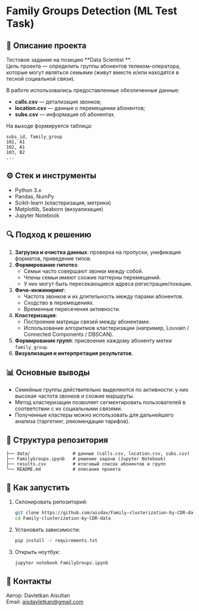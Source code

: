 # Family Groups Detection (ML Test Task)

## 📌 Описание проекта
Тестовое задание на позицию **Data Scientist **.  
Цель проекта — определить группы абонентов телеком-оператора, которые могут являться семьями (живут вместе и/или находятся в тесной социальной связи).  

В работе использовались предоставленные обезличенные данные:  
- **calls.csv** — детализация звонков;  
- **location.csv** — данные о перемещении абонентов;  
- **subs.csv** — информация об абонентах.  

На выходе формируется таблица:  

```
subs_id, family_group
101, A1
102, A1
103, B2
...
```

## ⚙️ Стек и инструменты
- Python 3.x  
- Pandas, NumPy  
- Scikit-learn (кластеризация, метрики)  
- Matplotlib, Seaborn (визуализация)  
- Jupyter Notebook  

## 🔍 Подход к решению
1. **Загрузка и очистка данных**: проверка на пропуски, унификация форматов, приведение типов.  
2. **Формирование гипотез**:  
   - Семьи часто совершают звонки между собой.  
   - Члены семьи имеют схожие паттерны перемещений.  
   - У них могут быть пересекающиеся адреса регистрации/локации.  
3. **Фиче-инжиниринг**:  
   - Частота звонков и их длительность между парами абонентов.  
   - Сходство в перемещениях.  
   - Временные пересечения активности.  
4. **Кластеризация**:  
   - Построение матрицы связей между абонентами.  
   - Использование алгоритмов кластеризации (например, Louvain / Connected Components / DBSCAN).  
5. **Формирование групп**: присвоение каждому абоненту метки `family_group`.  
6. **Визуализация и интерпретация результатов**.  

## 📊 Основные выводы
- Семейные группы действительно выделяются по активности: у них высокая частота звонков и схожие маршруты.  
- Метод кластеризации позволяет сегментировать пользователей в соответствии с их социальными связями.  
- Полученные кластеры можно использовать для дальнейшего анализа (таргетинг, рекомендации тарифов).  

## 📁 Структура репозитория
```
├── data/                # данные (calls.csv, location.csv, subs.csv)
├── FamilyGroups.ipynb   # решение задачи (Jupyter Notebook)
├── results.csv          # итоговый список абонентов и групп
└── README.md            # описание проекта
```

## 🚀 Как запустить
1. Склонировать репозиторий:  
   ```bash
   git clone https://github.com/aisdav/Family-clusterization-by-CDR-data.git
   cd Family-clusterization-by-CDR-data
   ```
2. Установить зависимости:  
   ```bash
   pip install -r requirements.txt
   ```
3. Открыть ноутбук:  
   ```bash
   jupyter notebook FamilyGroups.ipynb
   ```

## 📌 Контакты
Автор: Davletkan Aisultan  
Email: aisdavletkan@gmail.com
